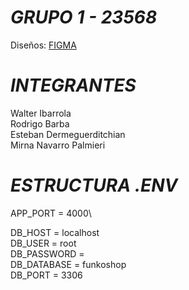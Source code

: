 ﻿# _GRUPO 1 - 23568_

Diseños: [FIGMA](https://www.figma.com/file/IjTSeE2BpRd5Gk9VakNIhC/Challenge-Integrador---Funkoshop?type=design&node-id=19905-623&mode=design&t=FY9gH9ROImqA6x5j-0)

# _INTEGRANTES_

Walter Ibarrola\
Rodrigo Barba\
Esteban Dermeguerditchian\
Mirna Navarro Palmieri

# _ESTRUCTURA .ENV_

APP_PORT = 4000\

DB_HOST = localhost\
DB_USER = root\
DB_PASSWORD = \
DB_DATABASE = funkoshop\
DB_PORT = 3306
